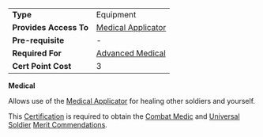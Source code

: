 |                        |                                                        |
| ---------------------- | ------------------------------------------------------ |
| **Type**               | Equipment                                              |
| **Provides Access To** | [Medical Applicator](../weapons/Medical_Applicator.md) |
| **Pre-requisite**      | \-                                                     |
| **Required For**       | [Advanced Medical](Advanced_Medical.md)                |
| **Cert Point Cost**    | 3                                                      |

**Medical**

Allows use of the [Medical Applicator](../weapons/Medical_Applicator.md) for
healing other soldiers and yourself.

This [Certification](Certification.md) is required to obtain the
[Combat Medic](../merits/Combat_Medic.md) and
[Universal Soldier](../merits/Universal_Soldier.md)
[Merit Commendations](../merits/Merit_Commendations.md).

<!--[Category:Certification](Category:Certification.md)-->
